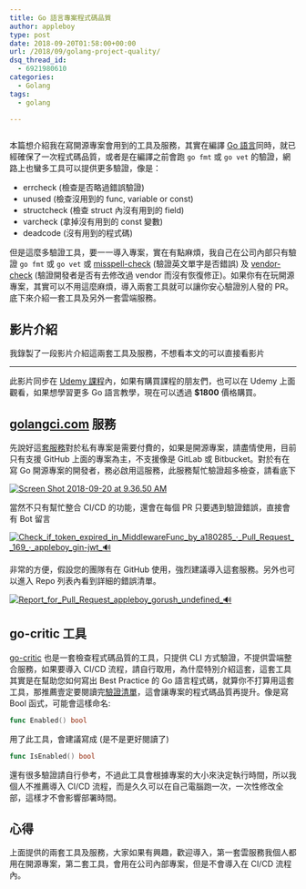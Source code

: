 ```yaml
---
title: Go 語言專案程式碼品質
author: appleboy
type: post
date: 2018-09-20T01:58:00+00:00
url: /2018/09/golang-project-quality/
dsq_thread_id:
  - 6921980610
categories:
  - Golang
tags:
  - golang

---
```

[<img src="https://i2.wp.com/farm1.staticflickr.com/805/39050902230_b1d91bc120_z.jpg?w=840&#038;ssl=1" alt="" data-recalc-dims="1" />][1]

本篇想介紹我在寫開源專案會用到的工具及服務，其實在編譯 [Go 語言][2]同時，就已經確保了一次程式碼品質，或者是在編譯之前會跑 `go fmt` 或 `go vet` 的驗證，網路上也蠻多工具可以提供更多驗證，像是：

  * errcheck (檢查是否略過錯誤驗證)
  * unused (檢查沒用到的 func, variable or const)
  * structcheck (檢查 struct 內沒有用到的 field)
  * varcheck (拿掉沒有用到的 const 變數)
  * deadcode (沒有用到的程式碼)

但是這麼多驗證工具，要一一導入專案，實在有點麻煩，我自己在公司內部只有驗證 `go fmt` 或 `go vet` 或 [misspell-check][3] (驗證英文單字是否錯誤) 及 [vendor-check][4] (驗證開發者是否有去修改過 vendor 而沒有恢復修正)。如果你有在玩開源專案，其實可以不用這麼麻煩，導入兩套工具就可以讓你安心驗證別人發的 PR。底下來介紹一套工具及另外一套雲端服務。

<!--more-->

## 影片介紹

我錄製了一段影片介紹這兩套工具及服務，不想看本文的可以直接看影片

* * *

此影片同步在 [Udemy 課程][5]內，如果有購買課程的朋友們，也可以在 Udemy 上面觀看，如果想學習更多 Go 語言教學，現在可以透過 **$1800** 價格購買。

## [golangci.com][6] 服務

先說好這[套服務][6]對於私有專案是需要付費的，如果是開源專案，請盡情使用，目前只有支援 GitHub 上面的專案為主，不支援像是 GitLab 或 Bitbucket。對於有在寫 Go 開源專案的開發者，務必啟用這服務，此服務幫忙驗證超多檢查，請看底下

[<img src="https://i0.wp.com/farm2.staticflickr.com/1862/44793421681_3904269fcb_z.jpg?w=840&#038;ssl=1" alt="Screen Shot 2018-09-20 at 9.36.50 AM" data-recalc-dims="1" />][7]

當然不只有幫忙整合 CI/CD 的功能，還會在每個 PR 只要遇到驗證錯誤，直接會有 Bot 留言

[<img src="https://i0.wp.com/farm2.staticflickr.com/1897/43883330085_69c9627d22_z.jpg?w=840&#038;ssl=1" alt="Check_if_token_expired_in_MiddlewareFunc_by_a180285_·_Pull_Request__169_·_appleboy_gin-jwt_🔊" data-recalc-dims="1" />][8]

非常的方便，假設您的團隊有在 GitHub 使用，強烈建議導入這套服務。另外也可以進入 Repo 列表內看到詳細的錯誤清單。

[<img src="https://i0.wp.com/farm2.staticflickr.com/1896/29857249697_2257aee20f_z.jpg?w=840&#038;ssl=1" alt="Report_for_Pull_Request_appleboy_gorush_undefined_🔊" data-recalc-dims="1" />][9]

## go-critic 工具

[go-critic][10] 也是一套檢查程式碼品質的工具，只提供 CLI 方式驗證，不提供雲端整合服務，如果要導入 CI/CD 流程，請自行取用，為什麼特別介紹這套，這套工具其實是在幫助您如何寫出 Best Practice 的 Go 語言程式碼，就算你不打算用這套工具，那推薦壹定要閱讀完[驗證清單][11]，這會讓專案的程式碼品質再提升。像是寫 Bool 函式，可能會這樣命名:

```go
func Enabled() bool
```

用了此工具，會建議寫成 (是不是更好閱讀了)

```go
func IsEnabled() bool
```

還有很多驗證請自行參考，不過此工具會根據專案的大小來決定執行時間，所以我個人不推薦導入 CI/CD 流程，而是久久可以在自己電腦跑一次，一次性修改全部，這樣才不會影響部署時間。

## 心得

上面提供的兩套工具及服務，大家如果有興趣，歡迎導入，第一套雲服務我個人都用在開源專案，第二套工具，會用在公司內部專案，但是不會導入在 CI/CD 流程內。

 [1]: https://i2.wp.com/farm1.staticflickr.com/805/39050902230_b1d91bc120_z.jpg?ssl=1
 [2]: https://golang.org
 [3]: github.com/client9/misspell
 [4]: https://github.com/kardianos/govendor
 [5]: https://www.udemy.com/golang-fight/?couponCode=GOLANG-TOP
 [6]: https://golangci.com/
 [7]: https://www.flickr.com/photos/appleboy/44793421681/in/dateposted-public/ "Screen Shot 2018-09-20 at 9.36.50 AM"
 [8]: https://www.flickr.com/photos/appleboy/43883330085/in/dateposted-public/ "Check_if_token_expired_in_MiddlewareFunc_by_a180285_·_Pull_Request__169_·_appleboy_gin-jwt_🔊"
 [9]: https://www.flickr.com/photos/appleboy/29857249697/in/dateposted-public/ "Report_for_Pull_Request_appleboy_gorush_undefined_🔊"
 [10]: https://go-critic.github.io/
 [11]: https://go-critic.github.io/overview.html